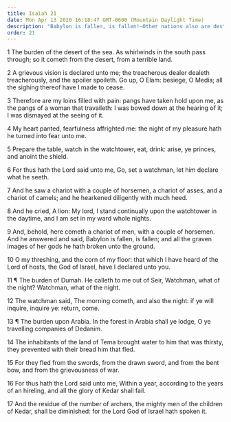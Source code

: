 ```yaml
---
title: Isaiah 21
date: Mon Apr 13 2020 16:18:47 GMT-0600 (Mountain Daylight Time)
description: "Babylon is fallen, is fallen!—Other nations also are destroyed."
order: 21
---
```


1 The burden of the desert of the sea. As whirlwinds in the south pass through; so it cometh from the desert, from a terrible land.

2 A grievous vision is declared unto me; the treacherous dealer dealeth treacherously, and the spoiler spoileth. Go up, O Elam: besiege, O Media; all the sighing thereof have I made to cease.

3 Therefore are my loins filled with pain: pangs have taken hold upon me, as the pangs of a woman that travaileth: I was bowed down at the hearing of it; I was dismayed at the seeing of it.

4 My heart panted, fearfulness affrighted me: the night of my pleasure hath he turned into fear unto me.

5 Prepare the table, watch in the watchtower, eat, drink: arise, ye princes, and anoint the shield.

6 For thus hath the Lord said unto me, Go, set a watchman, let him declare what he seeth.

7 And he saw a chariot with a couple of horsemen, a chariot of asses, and a chariot of camels; and he hearkened diligently with much heed.

8 And he cried, A lion: My lord, I stand continually upon the watchtower in the daytime, and I am set in my ward whole nights.

9 And, behold, here cometh a chariot of men, with a couple of horsemen. And he answered and said, Babylon is fallen, is fallen; and all the graven images of her gods he hath broken unto the ground.

10 O my threshing, and the corn of my floor: that which I have heard of the Lord of hosts, the God of Israel, have I declared unto you.

11 ¶ The burden of Dumah. He calleth to me out of Seir, Watchman, what of the night? Watchman, what of the night.

12 The watchman said, The morning cometh, and also the night: if ye will inquire, inquire ye: return, come.

13 ¶ The burden upon Arabia. In the forest in Arabia shall ye lodge, O ye travelling companies of Dedanim.

14 The inhabitants of the land of Tema brought water to him that was thirsty, they prevented with their bread him that fled.

15 For they fled from the swords, from the drawn sword, and from the bent bow, and from the grievousness of war.

16 For thus hath the Lord said unto me, Within a year, according to the years of an hireling, and all the glory of Kedar shall fail.

17 And the residue of the number of archers, the mighty men of the children of Kedar, shall be diminished: for the Lord God of Israel hath spoken it.
